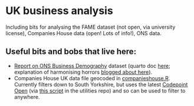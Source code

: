 # UK business analysis

Including bits for analysing the FAME dataset (not open, via university license), Companies House data (open! Lots of info!), ONS data.

## Useful bits and bobs that live here:

* [Report on ONS Business Demography](https://danolner.github.io/FirmAnalysis/ONS_business_demography.html) dataset (quarto doc [here](https://github.com/DanOlner/FirmAnalysis/blob/master/docs/QUARTO_ONS_businessdemography.qmd); explanation of harmonising horrors [blogged about here](https://danolner.github.io/posts/business_demography/)).
* Companies House UK data file geocoded in [companieshouse.R](https://github.com/DanOlner/FirmAnalysis/blob/master/companieshousedata.R). Currently filters down to South Yorkshire, but uses the latest [Codepoint Open](https://osdatahub.os.uk/downloads/open/CodePointOpen) (via [this script](https://github.com/DanOlner/utilities/blob/master/postcodes_to_localauthorities_makelookup.R) in the utilities repo) and so can be used to filter to anywhere.  
